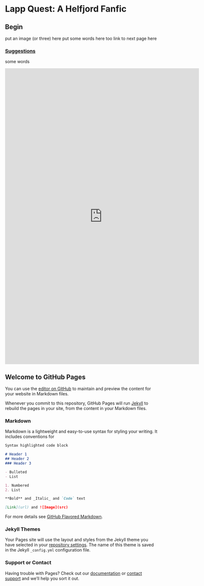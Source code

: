 # Lapp Quest: A Helfjord Fanfic

## Begin

put an image (or three) here
put some words here too
link to next page here

### [Suggestions](https://docs.google.com/forms/d/1gA93L5m_3p3brvnw16jQMmJhGm_uoIiFuLvl1sOPMnQ/)

some words
<iframe src="https://docs.google.com/forms/d/e/1FAIpQLScAI6Z2fBI-bIHM_B6ExIrEBIcXNfEMy3MoeeV7S7VWruH5KA/viewform?embedded=true" width="640" height="976" frameborder="0" marginheight="0" marginwidth="0">Loading...</iframe>










## Welcome to GitHub Pages

You can use the [editor on GitHub](https://github.com/Michael-Barcham/Helfjord/edit/master/README.md) to maintain and preview the content for your website in Markdown files.

Whenever you commit to this repository, GitHub Pages will run [Jekyll](https://jekyllrb.com/) to rebuild the pages in your site, from the content in your Markdown files.

### Markdown

Markdown is a lightweight and easy-to-use syntax for styling your writing. It includes conventions for

```markdown
Syntax highlighted code block

# Header 1
## Header 2
### Header 3

- Bulleted
- List

1. Numbered
2. List

**Bold** and _Italic_ and `Code` text

[Link](url) and ![Image](src)
```

For more details see [GitHub Flavored Markdown](https://guides.github.com/features/mastering-markdown/).

### Jekyll Themes

Your Pages site will use the layout and styles from the Jekyll theme you have selected in your [repository settings](https://github.com/Michael-Barcham/Helfjord/settings). The name of this theme is saved in the Jekyll `_config.yml` configuration file.

### Support or Contact

Having trouble with Pages? Check out our [documentation](https://help.github.com/categories/github-pages-basics/) or [contact support](https://github.com/contact) and we’ll help you sort it out.
